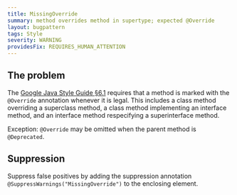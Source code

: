 ```yaml
---
title: MissingOverride
summary: method overrides method in supertype; expected @Override
layout: bugpattern
tags: Style
severity: WARNING
providesFix: REQUIRES_HUMAN_ATTENTION
---
```


<!--
*** AUTO-GENERATED, DO NOT MODIFY ***
To make changes, edit the @BugPattern annotation or the explanation in docs/bugpattern.
-->

## The problem
The [Google Java Style Guide §6.1][style] requires that a method is marked with
the `@Override` annotation whenever it is legal. This includes a class method
overriding a superclass method, a class method implementing an interface method,
and an interface method respecifying a superinterface method.

Exception: `@Override` may be omitted when the parent method is `@Deprecated`.

[style]: https://google.github.io/styleguide/javaguide.html#s6.1-override-annotation

## Suppression
Suppress false positives by adding the suppression annotation `@SuppressWarnings("MissingOverride")` to the enclosing element.
